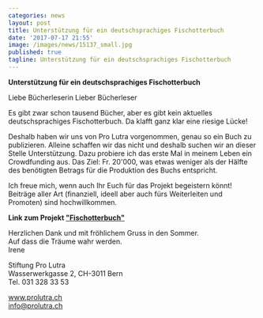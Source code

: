 ```yaml
---
categories: news
layout: post
title: Unterstützung für ein deutschsprachiges Fischotterbuch 
date: '2017-07-17 21:55'
image: /images/news/15137_small.jpg
published: true
tagline: Unterstützung für ein deutschsprachiges Fischotterbuch 
---
```


**Unterstützung für ein deutschsprachiges Fischotterbuch**

Liebe Bücherleserin
Lieber Bücherleser

Es gibt zwar schon tausend Bücher, aber es gibt kein aktuelles deutschsprachiges Fischotterbuch. Da klafft ganz klar eine riesige Lücke!

Deshalb haben wir uns von Pro Lutra vorgenommen, genau so ein Buch zu publizieren. Alleine schaffen wir das nicht und deshalb suchen wir an dieser Stelle Unterstützung. Dazu probiere ich das erste Mal in meinem Leben ein Crowdfunding aus. Das Ziel: Fr. 20'000, was etwas weniger als der Hälfte des benötigten Betrags für die Produktion des Buchs entspricht. 

Ich freue mich, wenn auch Ihr Euch für das Projekt begeistern könnt! Beiträge aller Art (finanziell, ideell aber auch fürs Weiterleiten und Promoten) sind hochwillkommen.


**Link zum Projekt ["Fischotterbuch"](https://www.100-days.net/de/projekt/fischotterbuch)**


Herzlichen Dank und mit fröhlichem Gruss in den Sommer.    
Auf dass die Träume wahr werden.    
Irene


 Stiftung Pro Lutra    
 Wasserwerkgasse 2, CH-3011 Bern     
 Tel. 031 328 33 53

 www.prolutra.ch    
 info@prolutra.ch


